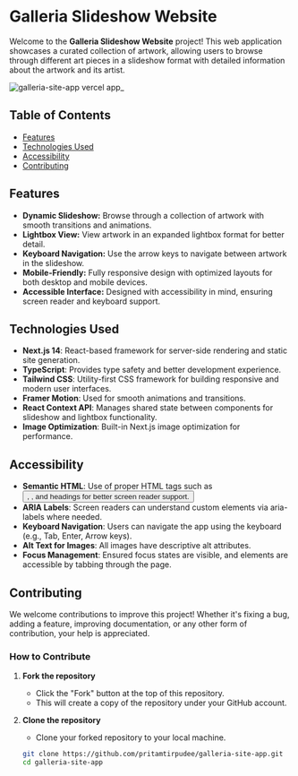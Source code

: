 # Galleria Slideshow Website

Welcome to the **Galleria Slideshow Website** project! This web application showcases a curated collection of artwork, allowing users to browse through different art pieces in a slideshow format with detailed information about the artwork and its artist.

![galleria-site-app vercel app_](https://github.com/user-attachments/assets/bbeeb8a5-51fa-494a-9a8a-81c3adac823f)

## Table of Contents
- [Features](#features)
- [Technologies Used](#technologies-used)
- [Accessibility](#accessibility)
- [Contributing](#contributing)

## Features
- **Dynamic Slideshow:** Browse through a collection of artwork with smooth transitions and animations.
- **Lightbox View:** View artwork in an expanded lightbox format for better detail.
- **Keyboard Navigation:** Use the arrow keys to navigate between artwork in the slideshow.
- **Mobile-Friendly:** Fully responsive design with optimized layouts for both desktop and mobile devices.
- **Accessible Interface:** Designed with accessibility in mind, ensuring screen reader and keyboard support.

## Technologies Used
- **Next.js 14**: React-based framework for server-side rendering and static site generation.
- **TypeScript**: Provides type safety and better development experience.
- **Tailwind CSS**: Utility-first CSS framework for building responsive and modern user interfaces.
- **Framer Motion**: Used for smooth animations and transitions.
- **React Context API**: Manages shared state between components for slideshow and lightbox functionality.
- **Image Optimization**: Built-in Next.js image optimization for performance.

## Accessibility
- **Semantic HTML**:  Use of proper HTML tags such as <button>, <a>, and headings for better screen reader support.
- **ARIA Labels**: Screen readers can understand custom elements via aria-labels where needed.
- **Keyboard Navigation**: Users can navigate the app using the keyboard (e.g., Tab, Enter, Arrow keys).
- **Alt Text for Images**:  All images have descriptive alt attributes.
- **Focus Management**:  Ensured focus states are visible, and elements are accessible by tabbing through the page.

## Contributing

We welcome contributions to improve this project! Whether it's fixing a bug, adding a feature, improving documentation, or any other form of contribution, your help is appreciated.

### How to Contribute

1. **Fork the repository**
   - Click the "Fork" button at the top of this repository.
   - This will create a copy of the repository under your GitHub account.

2. **Clone the repository**
   - Clone your forked repository to your local machine.
   ```bash
   git clone https://github.com/pritamtirpudee/galleria-site-app.git
   cd galleria-site-app
